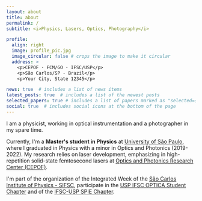 ```yaml
---
layout: about
title: about
permalink: /
subtitle: <i>Physics, Lasers, Optics, Photography</i>

profile:
  align: right
  image: profile_pic.jpg
  image_circular: false # crops the image to make it circular
  address: >
    <p>CEPOF - FCM/GO - IFSC/USP</p>
    <p>São Carlos/SP - Brazil</p>
    <p>Your City, State 12345</p>

news: true  # includes a list of news items
latest_posts: true  # includes a list of the newest posts
selected_papers: true # includes a list of papers marked as "selected={true}"
social: true  # includes social icons at the bottom of the page
---
```


<!-- Write your biography here. Tell the world about yourself. Link to your favorite [subreddit](http://reddit.com). You can put a picture in, too. The code is already in, just name your picture `prof_pic.jpg` and put it in the `img/` folder.

Put your address / P.O. box / other info right below your picture. You can also disable any of these elements by editing `profile` property of the YAML header of your `_pages/about.md`. Edit `_bibliography/papers.bib` and Jekyll will render your [publications page](/al-folio/publications/) automatically.

Link to your social media connections, too. This theme is set up to use [Font Awesome icons](http://fortawesome.github.io/Font-Awesome/) and [Academicons](https://jpswalsh.github.io/academicons/), like the ones below. Add your Facebook, Twitter, LinkedIn, Google Scholar, or just disable all of them. -->

I am a physicist, working in optical instrumentation and a photographer in my spare time.

Currently, I'm a <b>Master's student in Physics</b> at [University of São Paulo](www2.ifsc.usp.br/portal-ifsc/), where I graduated in Physics with a minor in Optics and Photonics (2019-2022). My research relies on laser development, emphasizing in high-repetition solid-state femtosecond lasers at [Optics and Photonics Research Center (CEPOF)](https://www.ifsc.usp.br/cepof/en/).

I'm part of the organization of the Integrated Week of the [São Carlos Institute of Physics - SIFSC](https://sifsc.ifsc.usp.br/), participate in the [USP IFSC OPTICA Student Chapter](https://www.instagram.com/usp_ifsc_optica_chapter/) and of the [IFSC-USP SPIE Chapter](https://www.instagram.com/spiechapterusp/).
